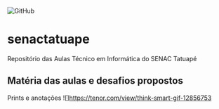 ![GitHub](https://img.shields.io/github/license/casagrande04/senactatuape?style=for-the-badge)
# senactatuape
Repositório das Aulas Técnico em Informática do SENAC Tatuapé

## Matéria das aulas e desafios propostos
Prints e anotações
![]https://tenor.com/view/think-smart-gif-12856753
